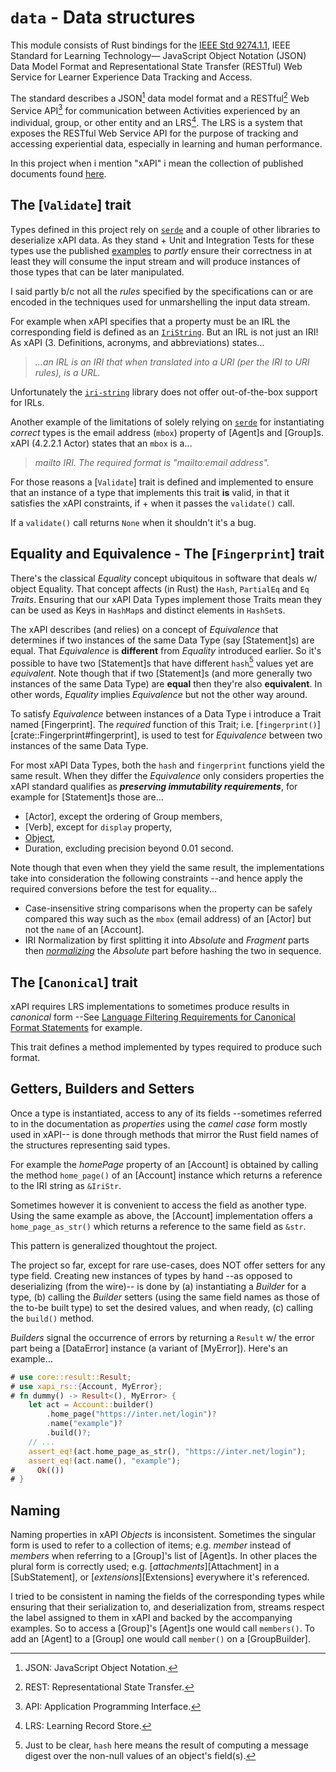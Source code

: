 # `data` - Data structures

This module consists of Rust bindings for the [IEEE Std 9274.1.1][101], IEEE Standard for Learning Technology— JavaScript Object Notation (JSON) Data Model Format and Representational State Transfer (RESTful) Web Service for Learner Experience Data Tracking and Access.

The standard describes a JSON[^101] data model format and a RESTful[^102] Web Service API[^103] for communication between Activities experienced by an individual, group, or other entity and an LRS[^104]. The LRS is a system that exposes the RESTful Web Service API for the purpose of tracking and accessing experiential data, especially in learning and human performance.

In this project when i mention "xAPI" i mean the collection of published documents found [here](https://opensource.ieee.org/xapi>).

## The [`Validate`] trait

Types defined in this project rely on [`serde`][102] and a couple of other libraries to deserialize xAPI data. As they stand + Unit and Integration Tests for these types use the published [examples][103] to _partly_ ensure their correctness in at least they will consume the input stream and will produce instances of those types that can be later manipulated.

I said partly b/c not all the _rules_ specified by the specifications can or are encoded in the techniques used for unmarshelling the input data stream.

For example when xAPI specifies that a property must be an IRL the corresponding field is defined as an [`IriString`][104]. But an IRL is not just an IRI! As xAPI (3. Definitions, acronyms, and abbreviations) states...

> _...an IRL is an IRI that when translated into a URI (per the IRI to
> URI rules), is a URL._

Unfortunately the [`iri-string`][105] library does not offer out-of-the-box support for IRLs.

Another example of the limitations of solely relying on [`serde`][102] for instantiating _correct_ types is the email address (`mbox`) property of [Agent]s and [Group]s. xAPI (4.2.2.1 Actor) states that an `mbox` is a...

> _mailto IRI. The required format is "mailto:email address"._

For those reasons a [`Validate`] trait is defined and implemented to ensure that an instance of a type that implements this trait **is** valid, in that it satisfies the xAPI constraints, if + when it passes the `validate()` call.

If a `validate()` call returns `None` when it shouldn't it's a bug.


## Equality and Equivalence - The [`Fingerprint`] trait

There's the classical _Equality_ concept ubiquitous in software that deals w/ object Equality. That concept affects (in Rust) the `Hash`, `PartialEq` and `Eq` _Traits_. Ensuring that our xAPI Data Types implement those Traits mean they can be used as Keys in `HashMap`s and distinct elements in `HashSet`s.

The xAPI describes (and relies) on a concept of _Equivalence_ that determines if two instances of the same Data Type (say [Statement]s) are equal. That _Equivalence_ is **different** from _Equality_ introduced earlier. So it's possible to have two [Statement]s that have different `hash`[^12] values yet are _equivalent_. Note though that if two [Statement]s (and more generally two instances of the same Data Type) are **equal** then they're also **equivalent**.  In other words, _Equality_ implies _Equivalence_ but not the other way around.

To satisfy _Equivalence_ between instances of a Data Type i introduce a Trait named [Fingerprint]. The _required_ function of this Trait; i.e. [`fingerprint()`][crate::Fingerprint#fingerprint], is used to test for _Equivalence_ between two instances of the same Data Type.

For most xAPI Data Types, both the `hash` and `fingerprint` functions yield the same result. When they differ the _Equivalence_ only considers properties the xAPI standard qualifies as **_preserving immutability requirements_**, for example for [Statement]s those are...

* [Actor], except the ordering of Group members,
* [Verb], except for `display` property,
* [Object][107],
* Duration, excluding precision beyond 0.01 second.

Note though that even when they yield the same result, the implementations take into consideration the following constraints --and hence apply the required conversions before the test for equality...

* Case-insensitive string comparisons when the property can be safely   compared this way such as the `mbox` (email address) of an [Actor] but   not the `name` of an [Account].
* IRI Normalization by first splitting it into _Absolute_ and _Fragment_ parts then [_normalizing_][108] the _Absolute_ part before hashing the two in sequence.


## The [`Canonical`] trait

xAPI requires LRS implementations to sometimes produce results in _canonical_ form --See [Language Filtering Requirements for Canonical Format Statements][109] for example.

This trait defines a method implemented by types required to produce such format.

## Getters, Builders and Setters

Once a type is instantiated, access to any of its fields --sometimes referred to in the documentation as _properties_ using the _camel case_ form mostly used in xAPI-- is done through methods that mirror the Rust field names of the structures representing said types.

For example the _homePage_ property of an [Account] is obtained by calling the method `home_page()` of an [Account] instance which returns a reference to the IRI string as `&IriStr`.

Sometimes however it is convenient to access the field as another type. Using the same example as above, the [Account] implementation offers a `home_page_as_str()` which returns a reference to the same field as `&str`.

This pattern is generalized thoughtout the project.

The project so far, except for rare use-cases, does NOT offer setters for any type field. Creating new instances of types by hand --as opposed to deserializing (from the wire)-- is done by (a) instantiating a _Builder_ for a type, (b) calling the _Builder_ setters (using the same field names as those of the to-be built type) to set the desired values, and when ready, (c) calling the `build()` method.

_Builders_ signal the occurrence of errors by returning a `Result` w/ the error part being a [DataError] instance (a variant of [MyError]). Here's an example...

```rust
# use core::result::Result;
# use xapi_rs::{Account, MyError};
# fn dummy() -> Result<(), MyError> {
    let act = Account::builder()
        .home_page("https://inter.net/login")?
        .name("example")?
        .build()?;
    // ...
    assert_eq!(act.home_page_as_str(), "https://inter.net/login");
    assert_eq!(act.name(), "example");
#     Ok(())
# }
```

## Naming

Naming properties in xAPI _Objects_ is inconsistent. Sometimes the singular form is used to refer to a collection of items; e.g. _member_ instead of _members_ when referring to a [Group]'s list of [Agent]s. In other places the plural form is correctly used; e.g. [_attachments_][Attachment] in a [SubStatement], or [_extensions_][Extensions] everywhere it's referenced.

I tried to be consistent in naming the fields of the corresponding types while ensuring that their serialization to, and deserialization from, streams respect the label assigned to them in xAPI and backed by the accompanying examples. So to access a [Group]'s [Agent]s one would call `members()`. To add an [Agent] to a [Group] one would call `member()` on a [GroupBuilder].


[101]: https://opensource.ieee.org/xapi/xapi-base-standard-documentation
[102]: https://crates.io/crates/serde
[103]: https://opensource.ieee.org/xapi/xapi-base-standard-examples
[104]: https://docs.rs/iri-string/0.7.2/iri_string/types/type.IriString.html
[105]: https://crates.io/crates/iri-string
[106]: https://dotat.at/tmp/ISO_8601-2004_E.pdf
[107]: crate::StatementObject
[108]: <https://www.rfc-editor.org/rfc/rfc3987#section-5>
[109]: https://opensource.ieee.org/xapi/xapi-base-standard-documentation/-/blob/main/9274.1.1%20xAPI%20Base%20Standard%20for%20LRSs.md#language-filtering-requirements-for-canonical-format-statements

[^101]: JSON: JavaScript Object Notation.
[^102]: REST: Representational State Transfer.
[^103]: API: Application Programming Interface.
[^104]: LRS: Learning Record Store.
[^10]: Durations in [ISO 8601:2004(E)][106] sections 4.4.3.2 and 4.4.3.3.
[^12]: Just to be clear, `hash` here means the result of computing a message digest over the non-null values of an object's field(s).
